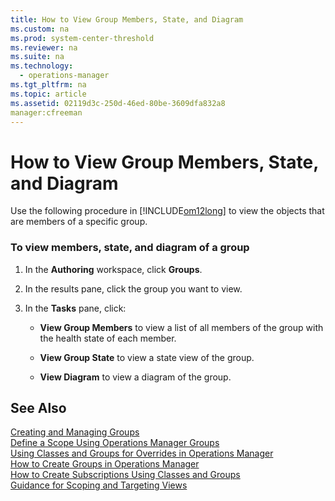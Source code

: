 ```yaml
---
title: How to View Group Members, State, and Diagram
ms.custom: na
ms.prod: system-center-threshold
ms.reviewer: na
ms.suite: na
ms.technology: 
  - operations-manager
ms.tgt_pltfrm: na
ms.topic: article
ms.assetid: 02119d3c-250d-46ed-80be-3609dfa832a8
manager:cfreeman
---
```

# How to View Group Members, State, and Diagram
Use the following procedure in [!INCLUDE[om12long](../../om/manage/includes/om12long_md.md)] to view the objects that are members of a specific group.  
  
### To view members, state, and diagram of a group  
  
1.  In the **Authoring** workspace, click **Groups**.  
  
2.  In the results pane, click the group you want to view.  
  
3.  In the **Tasks** pane, click:  
  
    -   **View Group Members** to view a list of all members of the group with the health state of each member.  
  
    -   **View Group State** to view a state view of the group.  
  
    -   **View Diagram** to view a diagram of the group.  
  
## See Also  
[Creating and Managing Groups](../../om/manage/Creating-and-Managing-Groups.md)  
[Define a Scope Using Operations Manager Groups](../../om/manage/Define-a-Scope-Using-Operations-Manager-Groups.md)  
[Using Classes and Groups for Overrides in Operations Manager](../../om/manage/Using-Classes-and-Groups-for-Overrides-in-Operations-Manager.md)  
[How to Create Groups in Operations Manager](../../om/manage/How-to-Create-Groups-in-Operations-Manager.md)  
[How to Create Subscriptions Using Classes and Groups](../../om/manage/How-to-Create-Subscriptions-Using-Classes-and-Groups.md)  
[Guidance for Scoping and Targeting Views](../../om/manage/Guidance-for-Scoping-and-Targeting-Views.md)  
  
